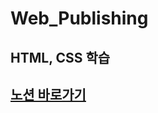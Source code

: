 # Web_Publishing
## HTML, CSS 학습
## [노션 바로가기](https://shingc.notion.site/Web-Publishing-HTML-CSS-78dcd39f16194672b7916dffa989bb68)
